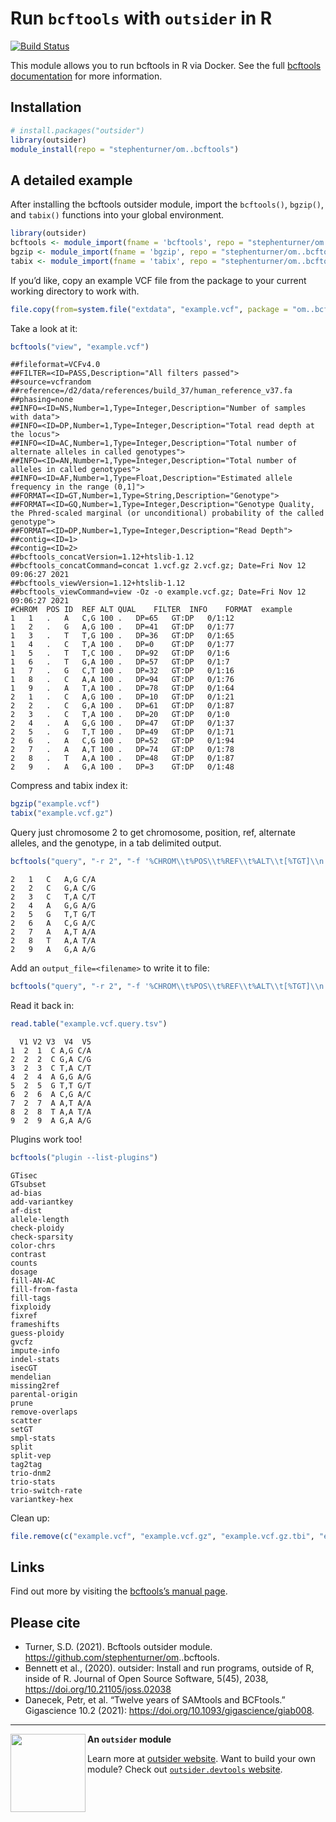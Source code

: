
# Run `bcftools` with `outsider` in R

[![Build
Status](https://travis-ci.org/stephenturner/om..bcftools.svg?branch=master)](https://travis-ci.org/stephenturner/om..bcftools)

This module allows you to run bcftools in R via Docker. See the full
[bcftools
documentation](http://samtools.github.io/bcftools/bcftools.html) for
more information.

## Installation

``` r
# install.packages("outsider")
library(outsider)
module_install(repo = "stephenturner/om..bcftools")
```

## A detailed example

After installing the bcftools outsider module, import the `bcftools()`,
`bgzip()`, and `tabix()` functions into your global environment.

``` r
library(outsider)
bcftools <- module_import(fname = 'bcftools', repo = "stephenturner/om..bcftools")
bgzip <- module_import(fname = 'bgzip', repo = "stephenturner/om..bcftools")
tabix <- module_import(fname = 'tabix', repo = "stephenturner/om..bcftools")
```

If you’d like, copy an example VCF file from the package to your current
working directory to work with.

``` r
file.copy(from=system.file("extdata", "example.vcf", package = "om..bcftools"), to=".")
```

Take a look at it:

``` r
bcftools("view", "example.vcf")
```

    ##fileformat=VCFv4.0
    ##FILTER=<ID=PASS,Description="All filters passed">
    ##source=vcfrandom
    ##reference=/d2/data/references/build_37/human_reference_v37.fa
    ##phasing=none
    ##INFO=<ID=NS,Number=1,Type=Integer,Description="Number of samples with data">
    ##INFO=<ID=DP,Number=1,Type=Integer,Description="Total read depth at the locus">
    ##INFO=<ID=AC,Number=1,Type=Integer,Description="Total number of alternate alleles in called genotypes">
    ##INFO=<ID=AN,Number=1,Type=Integer,Description="Total number of alleles in called genotypes">
    ##INFO=<ID=AF,Number=1,Type=Float,Description="Estimated allele frequency in the range (0,1]">
    ##FORMAT=<ID=GT,Number=1,Type=String,Description="Genotype">
    ##FORMAT=<ID=GQ,Number=1,Type=Integer,Description="Genotype Quality, the Phred-scaled marginal (or unconditional) probability of the called genotype">
    ##FORMAT=<ID=DP,Number=1,Type=Integer,Description="Read Depth">
    ##contig=<ID=1>
    ##contig=<ID=2>
    ##bcftools_concatVersion=1.12+htslib-1.12
    ##bcftools_concatCommand=concat 1.vcf.gz 2.vcf.gz; Date=Fri Nov 12 09:06:27 2021
    ##bcftools_viewVersion=1.12+htslib-1.12
    ##bcftools_viewCommand=view -Oz -o example.vcf.gz; Date=Fri Nov 12 09:06:27 2021
    #CHROM  POS ID  REF ALT QUAL    FILTER  INFO    FORMAT  example
    1   1   .   A   C,G 100 .   DP=65   GT:DP   0/1:12
    1   2   .   G   A,G 100 .   DP=41   GT:DP   0/1:77
    1   3   .   T   T,G 100 .   DP=36   GT:DP   0/1:65
    1   4   .   C   T,A 100 .   DP=0    GT:DP   0/1:77
    1   5   .   T   T,C 100 .   DP=92   GT:DP   0/1:6
    1   6   .   T   G,A 100 .   DP=57   GT:DP   0/1:7
    1   7   .   G   C,T 100 .   DP=32   GT:DP   0/1:16
    1   8   .   C   A,A 100 .   DP=94   GT:DP   0/1:76
    1   9   .   A   T,A 100 .   DP=78   GT:DP   0/1:64
    2   1   .   C   A,G 100 .   DP=10   GT:DP   0/1:21
    2   2   .   C   G,A 100 .   DP=61   GT:DP   0/1:87
    2   3   .   C   T,A 100 .   DP=20   GT:DP   0/1:0
    2   4   .   A   G,G 100 .   DP=47   GT:DP   0/1:37
    2   5   .   G   T,T 100 .   DP=49   GT:DP   0/1:71
    2   6   .   A   C,G 100 .   DP=52   GT:DP   0/1:94
    2   7   .   A   A,T 100 .   DP=74   GT:DP   0/1:78
    2   8   .   T   A,A 100 .   DP=48   GT:DP   0/1:87
    2   9   .   A   G,A 100 .   DP=3    GT:DP   0/1:48

Compress and tabix index it:

``` r
bgzip("example.vcf")
tabix("example.vcf.gz")
```

Query just chromosome 2 to get chromosome, position, ref, alternate
alleles, and the genotype, in a tab delimited output.

``` r
bcftools("query", "-r 2", "-f '%CHROM\\t%POS\\t%REF\\t%ALT\\t[%TGT]\\n'", "example.vcf.gz")
```

    2   1   C   A,G C/A
    2   2   C   G,A C/G
    2   3   C   T,A C/T
    2   4   A   G,G A/G
    2   5   G   T,T G/T
    2   6   A   C,G A/C
    2   7   A   A,T A/A
    2   8   T   A,A T/A
    2   9   A   G,A A/G

Add an `output_file=<filename>` to write it to file:

``` r
bcftools("query", "-r 2", "-f '%CHROM\\t%POS\\t%REF\\t%ALT\\t[%TGT]\\n'", "example.vcf.gz", output_file="example.vcf.query.tsv")
```

Read it back in:

``` r
read.table("example.vcf.query.tsv")
```

      V1 V2 V3  V4  V5
    1  2  1  C A,G C/A
    2  2  2  C G,A C/G
    3  2  3  C T,A C/T
    4  2  4  A G,G A/G
    5  2  5  G T,T G/T
    6  2  6  A C,G A/C
    7  2  7  A A,T A/A
    8  2  8  T A,A T/A
    9  2  9  A G,A A/G

Plugins work too!

``` r
bcftools("plugin --list-plugins")
```

    GTisec
    GTsubset
    ad-bias
    add-variantkey
    af-dist
    allele-length
    check-ploidy
    check-sparsity
    color-chrs
    contrast
    counts
    dosage
    fill-AN-AC
    fill-from-fasta
    fill-tags
    fixploidy
    fixref
    frameshifts
    guess-ploidy
    gvcfz
    impute-info
    indel-stats
    isecGT
    mendelian
    missing2ref
    parental-origin
    prune
    remove-overlaps
    scatter
    setGT
    smpl-stats
    split
    split-vep
    tag2tag
    trio-dnm2
    trio-stats
    trio-switch-rate
    variantkey-hex

Clean up:

``` r
file.remove(c("example.vcf", "example.vcf.gz", "example.vcf.gz.tbi", "example.vcf.query.tsv"))
```

## Links

Find out more by visiting the [bcftools’s manual
page](http://samtools.github.io/bcftools/bcftools.html).

## Please cite

-   Turner, S.D. (2021). Bcftools outsider module.
    <https://github.com/stephenturner/om>..bcftools.
-   Bennett et al., (2020). outsider: Install and run programs, outside
    of R, inside of R. Journal of Open Source Software, 5(45), 2038,
    <https://doi.org/10.21105/joss.02038>
-   Danecek, Petr, et al. “Twelve years of SAMtools and BCFtools.”
    Gigascience 10.2 (2021):
    <https://doi.org/10.1093/gigascience/giab008>.

------------------------------------------------------------------------

<img align="left" width="120" height="125" src="https://raw.githubusercontent.com/ropensci/outsider/master/logo.png">

**An `outsider` module**

Learn more at [outsider website](https://docs.ropensci.org/outsider/).
Want to build your own module? Check out [`outsider.devtools`
website](https://docs.ropensci.org/outsider.devtools/).
